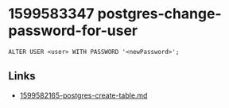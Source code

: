 # 1599583347 postgres-change-password-for-user
```
ALTER USER <user> WITH PASSWORD '<newPassword>';
```



## Links
- [1599582165-postgres-create-table.md](1599582165-postgres-create-table.md)
